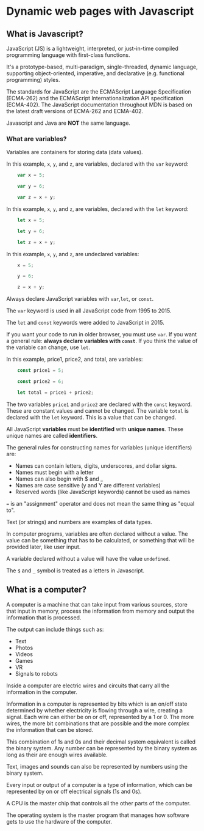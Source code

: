 # Dynamic web pages with Javascript

## What is Javascript?

JavaScript (JS) is a lightweight, interpreted, or just-in-time compiled programming language with first-class functions.

It's a prototype-based, multi-paradigm, single-threaded, dynamic language, supporting object-oriented, imperative, and declarative (e.g. functional programming) styles.

The standards for JavaScript are the ECMAScript Language Specification (ECMA-262) and the ECMAScript Internationalization API specification (ECMA-402). The JavaScript documentation throughout MDN is based on the latest draft versions of ECMA-262 and ECMA-402.

Javascript and Java are **NOT** the same language.

### What are variables?

Variables are containers for storing data (data values).

In this example, `x`, `y`, and `z`, are variables, declared with the `var` keyword:

```javascript
    var x = 5;

    var y = 6;

    var z = x + y;
```

In this example, `x`, `y`, and `z`, are variables, declared with the `let` keyword:

```javascript
    let x = 5;

    let y = 6;

    let z = x + y;
```

In this example, `x`, `y`, and `z`, are undeclared variables:

```javascript
    x = 5;

    y = 6;

    z = x + y;
```

Always declare JavaScript variables with `var`,`let`, or `const`.

The `var` keyword is used in all JavaScript code from 1995 to 2015.

The `let` and `const` keywords were added to JavaScript in 2015.

If you want your code to run in older browser, you must use `var`. If you want a general rule: **always declare variables with `const`**. If you think the value of the variable can change, use `let`.

In this example, price1, price2, and total, are variables:

```javascript
    const price1 = 5;

    const price2 = 6;

    let total = price1 + price2;
```

The two variables `price1` and `price2` are declared with the `const` keyword. These are constant values and cannot be changed. The variable `total` is declared with the `let` keyword. This is a value that can be changed.

All JavaScript **variables** must be **identified** with **unique names**. These unique names are called **identifiers**.

The general rules for constructing names for variables (unique identifiers) are:

- Names can contain letters, digits, underscores, and dollar signs.
- Names must begin with a letter
- Names can also begin with $ and _
- Names are case sensitive (y and Y are different variables)
- Reserved words (like JavaScript keywords) cannot be used as names

`=` is an "assignment" operator and does not mean the same thing as "equal to".

Text (or strings) and numbers are examples of data types.

In computer programs, variables are often declared without a value. The value can be something that has to be calculated, or something that will be provided later, like user input.

A variable declared without a value will have the value `undefined`.

The `$` and `_` symbol is treated as a letters in Javascript.

## What is a computer?

A computer is a machine that can take input from various sources, store that input in memory, process the information from memory and output the information that is processed.

The output can include things such as:

- Text
- Photos
- Videos
- Games
- VR
- Signals to robots

Inside a computer are electric wires and circuits that carry all the information in the computer.

Information in a computer is represented by bits which is an on/off state determined by whether electricity is flowing through a wire, creating a signal. Each wire can either be on or off, represented by a 1 or 0. The more wires, the more bit combinations that are possible and the more complex the information that can be stored.

This combination of 1s and 0s and their decimal system equivalent is called the binary system. Any number can be represented by the binary system as long as their are enough wires available.

Text, images and sounds can also be represented by numbers using the binary system.

Every input or output of a computer is a type of information, which can be represented by on or off electrical signals (1s and 0s).

A CPU is the master chip that controls all the other parts of the computer.

The operating system is the master program that manages how software gets to use the hardware of the computer.
